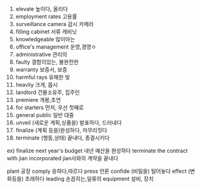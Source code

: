 1. elevate 높이다, 올리다
2. employment rates 고용률
3. surveillance camera 감시 카메라
4. filling cabinet 서류 캐비닛
5. knowledgeable 많이아는
6. office's management 운영,경영ㅇ
7. administrative 관리의
8. faulty 결함이있는, 불완전한
9. warranty 보증서, 보증
10. harmful rays 유해한 빛
11. heavliy 크게, 몹시
12. landlord 건물소유주, 집주인
13. premiere 개봉,초연
14. for starters 먼저, 우선 첫째로
15. general public 일반 대중
16. unveil (새로운 계획,상품을) 발표하다, 드러내다
17. finalize (계획 등을)완성하다, 마무리짓다
18. terminate (행동,상태) 끝내다, 종결시키다

ex) finalize next year's budget 내년 예산을 완성하다
terminate the contract with jian incorporated jian사와의 계약을 끝내다

plant 공장
comply 응하다,따르다
press 언론
confide (비밀을) 털어놓다
effect (변화등을) 초래하다
leading 손꼽히는,일류의
equipment 설비, 장치
